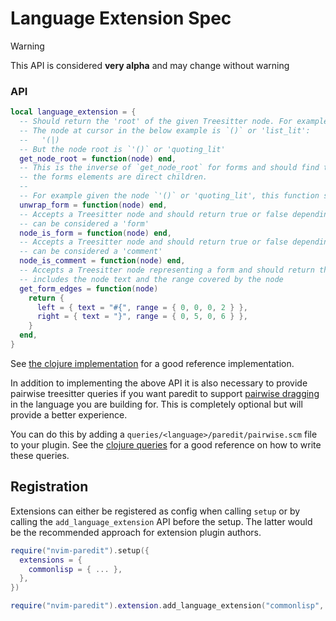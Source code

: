 # Language Extension Spec

> [!WARNING]
>
> This API is considered **very alpha** and may change without warning

### API

```lua
local language_extension = {
  -- Should return the 'root' of the given Treesitter node. For example:
  -- The node at cursor in the below example is `()` or 'list_lit':
  --   '(|)
  -- But the node root is `'()` or 'quoting_lit'
  get_node_root = function(node) end,
  -- This is the inverse of `get_node_root` for forms and should find the inner node for which
  -- the forms elements are direct children.
  --
  -- For example given the node `'()` or 'quoting_lit', this function should return `()` or 'list_lit'.
  unwrap_form = function(node) end,
  -- Accepts a Treesitter node and should return true or false depending on whether the given node
  -- can be considered a 'form'
  node_is_form = function(node) end,
  -- Accepts a Treesitter node and should return true or false depending on whether the given node
  -- can be considered a 'comment'
  node_is_comment = function(node) end,
  -- Accepts a Treesitter node representing a form and should return the 'edges' of the node. This
  -- includes the node text and the range covered by the node
  get_form_edges = function(node)
    return {
      left = { text = "#{", range = { 0, 0, 0, 2 } },
      right = { text = "}", range = { 0, 5, 0, 6 } },
    }
  end,
}
```

See [the clojure implementation](../lua/nvim-paredit/lang/clojure.lua) for a good reference implementation.

In addition to implementing the above API it is also necessary to provide pairwise treesitter queries if you want
paredit to support [pairwise dragging](../README.md#pairwise-dragging) in the language you are building for. This is
completely optional but will provide a better experience.

You can do this by adding a `queries/<language>/paredit/pairwise.scm` file to your plugin. See the [clojure
queries](../queries/clojure/paredit/pairwise.scm) for a good reference on how to write these queries.

## Registration

Extensions can either be registered as config when calling `setup` or by calling the `add_language_extension` API before
the setup. The latter would be the recommended approach for extension plugin authors.

```lua
require("nvim-paredit").setup({
  extensions = {
    commonlisp = { ... },
  },
})
```

```lua
require("nvim-paredit").extension.add_language_extension("commonlisp", { ... }).
```

